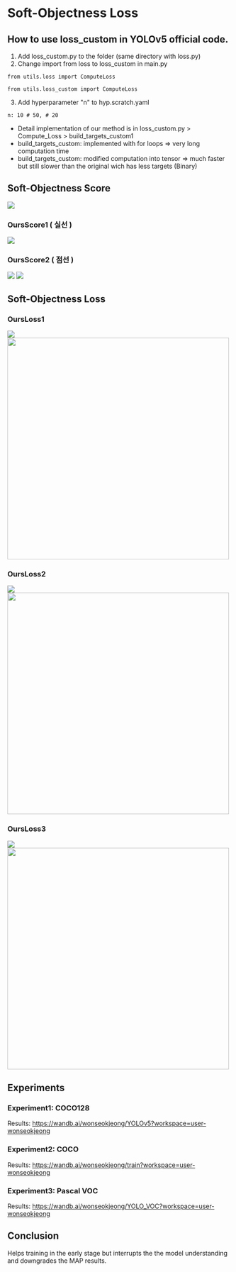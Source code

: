 # Soft-Objectness Loss

## How to use loss_custom in YOLOv5 official code.
1. Add loss_custom.py to the folder (same directory with loss.py)
2. Change import from loss to loss_custom in main.py
  ```
  from utils.loss import ComputeLoss
  ```
  ```
  from utils.loss_custom import ComputeLoss
  ```
3. Add hyperparameter "n" to hyp.scratch.yaml
  ```
  n: 10 # 50, # 20
  ```
- Detail implementation of our method is in loss_custom.py > Compute_Loss > build_targets_custom1
- build_targets_custom: implemented with for loops => very long computation time 
- build_targets_custom: modified computation into tensor => much faster but still slower than the original wich has less targets (Binary)



## Soft-Objectness Score
<img src="https://latex.codecogs.com/svg.latex?d_i%20%3D%20%5Csqrt%7B%28%5Cfrac%7Bcx%20-%20cx_i%7D%7B%20w%20/%202%7D%29%5E2%20&plus;%20%28%5Cfrac%7Bcy%20-%20cy_i%7D%7B%20h%20/%202%7D%29%5E2%7D" />

### OursScore1 ( 실선 ) 
<img src = "https://latex.codecogs.com/svg.latex?score%20%3D%20%28d_i%20-%201%29%5E%7B2m%7D%20%3D%20%28d_i%20-%201%29%20%5En"/>

### OursScore2 ( 점선 )
<img src = "https://latex.codecogs.com/png.latex?score%20%3D%20%5Cexp%28-%5Cfrac%7Bd_i%5E2%7D%7B2%5Csigma%5E2%7D%29"/>

<img src = "https://user-images.githubusercontent.com/55650445/150890212-107002bf-154f-4d07-ad8b-a148aaaf42f9.png"/>

## Soft-Objectness Loss

### OursLoss1
<img src = "https://latex.codecogs.com/svg.latex?soft%5C%20object%20%5C%20loss1%20%3D%20-%281-s_i%29%5Clog%281-t_i%29"/>
<img width="500" src="https://user-images.githubusercontent.com/55650445/147318712-f488160d-8bdb-49c7-88c0-59e115e2666f.png"/>

### OursLoss2
<img src = "https://latex.codecogs.com/svg.latex?%5Cbegin%7Baligned%7D%20soft%5C%20object%20%5C%20loss2%20%26%3D%20BCE%28s_i%2C%20t_i%29%20-%20%7B%5Ccolor%7BBlue%7D%20BCE%28s_i%2Cs_i%29%7D%20%5C%5C%20%26%3D%20-s_i%5Clog%28t_i%29%20-%281-s_i%29%5Clog%281-t_i%29%20-%20%7B%5Ccolor%7BBlue%7D%20%28-s_i%5Clog%28s_i%29%20-%281-s_i%29%5Clog%281-s_i%29%29%7D%20%5Cend%7Baligned%7D"/>
<img width="500" src="https://user-images.githubusercontent.com/55650445/147318857-cf4aecf6-f571-48ed-b850-1815796cbb0d.png"/>

### OursLoss3
<img src = "https://latex.codecogs.com/svg.latex?soft%5C%20object%5C%20loss3%20%3D%20%281-s_i%29soft%5C%20object%5C%20loss2"/>
<img width="500" src="https://user-images.githubusercontent.com/55650445/147319011-4ac7df59-5723-4e76-a873-741944e2eeab.png"/>

## Experiments
### Experiment1: COCO128
Results: https://wandb.ai/wonseokjeong/YOLOv5?workspace=user-wonseokjeong

### Experiment2: COCO
Results: https://wandb.ai/wonseokjeong/train?workspace=user-wonseokjeong

### Experiment3: Pascal VOC
Results: https://wandb.ai/wonseokjeong/YOLO_VOC?workspace=user-wonseokjeong

## Conclusion
Helps training in the early stage but interrupts the the model understanding and downgrades the MAP results.
